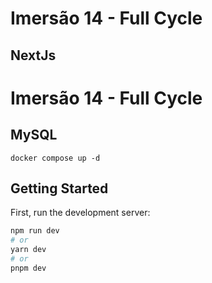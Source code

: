 # Imersão 14 - Full Cycle

## NextJs

# Imersão 14 - Full Cycle

## MySQL

```
docker compose up -d
```

## Getting Started

First, run the development server:

```bash
npm run dev
# or
yarn dev
# or
pnpm dev
```
